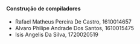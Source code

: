 <h4>Construção de compiladores</h4>

<ul>
  <li>Rafael Matheus Pereira De Castro, 1610014657</li>
  <li>Alvaro Philipe Andrade Dos Santos, 1610015475</li>
  <li>Isis Angelis Da Silva, 1720020519</li>
</ul>
